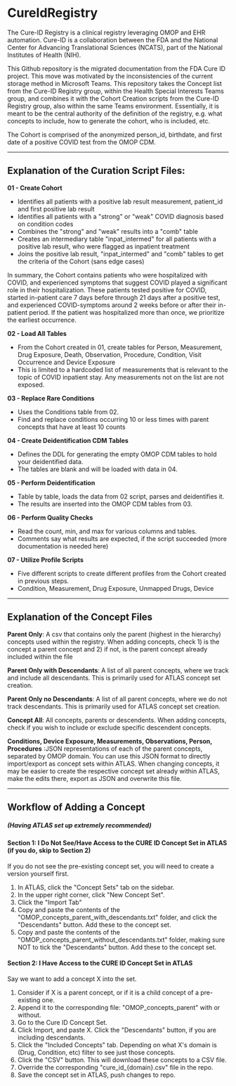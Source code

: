 # CureIdRegistry

The Cure-ID Registry is a clinical registry leveraging OMOP and EHR automation.  Cure-ID is a collaboration between the FDA and the National Center for Advancing Translational Sciences (NCATS), part of the National Institutes of Health (NIH).

This Github repository is the migrated documentation from the FDA Cure ID project. This move was motivated by the inconsistencies of the current storage method in Microsoft Teams. This repository takes the Concept list from the Cure-ID Registry group, within the Health Special Interests Teams group, and combines it with the Cohort Creation scripts from the Cure-ID Registry group, also within the same Teams environment. Essentially, it is meant to be the central authority of the definition of the registry, e.g. what concepts to include, how to generate the cohort, who is included, etc.

The Cohort is comprised of the anonymized person_id, birthdate, and first date of a positive COVID test from the OMOP CDM. 

--------------------------------------------------------------------------------------------------

## Explanation of the Curation Script Files:

**01 - Create Cohort**
- Identifies all patients with a positive lab result measurement, patient_id and first positive lab result
- Identifies all patients with a "strong" or "weak" COVID diagnosis based on condition codes
- Combines the "strong" and "weak" results into a "comb" table
- Creates an intermediary table "inpat_intermed" for all patients with a positive lab result, who were flagged as inpatient treatment
- Joins the positive lab result, "inpat_intermed" and "comb" tables to get the criteria of the Cohort (sans edge cases)

In summary, the Cohort contains patients who were hospitalized with COVID, and experienced symptoms that suggest COVID played a significant role in their hospitalization. These patients tested positive for COVID, started in-patient care 7 days before through 21 days after a positive test, and experienced COVID-symptoms around 2 weeks before or after their in-patient period. If the patient was hospitalized more than once, we prioritize the earliest occurrence. 

**02 - Load All Tables**
- From the Cohort created in 01, create tables for Person, Measurement, Drug Exposure, Death, Observation, Procedure, Condition, Visit Occurrence and Device Exposure
- This is limited to a hardcoded list of measurements that is relevant to the topic of COVID inpatient stay. Any measurements not on the list are not exposed. 

**03 - Replace Rare Conditions**
- Uses the Conditions table from 02.
- Find and replace conditions occurring 10 or less times with parent concepts that have at least 10 counts

**04 - Create Deidentification CDM Tables**
- Defines the DDL for generating the empty OMOP CDM tables to hold your deidentified data.
- The tables are blank and will be loaded with data in 04.

**05 - Perform Deidentification**
- Table by table, loads the data from 02 script, parses and deidentifies it.
- The results are inserted into the OMOP CDM tables from 03.

**06 - Perform Quality Checks**
- Read the count, min, and max for various columns and tables.
- Comments say what results are expected, if the script succeeded (more documentation is needed here)

**07 - Utilize Profile Scripts**
- Five different scripts to create different profiles from the Cohort created in previous steps.
- Condition, Measurement, Drug Exposure, Unmapped Drugs, Device

--------------------------------------------------------------------------------------------------

## Explanation of the Concept Files

**Parent Only**: A csv that contains only the parent (highest in the hierarchy) concepts used within the registry. When adding concepts, check 1) is the concept a parent concept and 2) if not, is the parent concept already included within the file

**Parent Only with Descendants**: A list of all parent concepts, where we track and include all descendants. This is primarily used for ATLAS concept set creation.

**Parent Only no Descendants**: A list of all parent concepts, where we do not track descendants. This is primarily used for ATLAS concept set creation.

**Concept All**: All concepts, parents or descendents. When adding concepts, check if you wish to include or exclude specific descendent concepts.

**Conditions, Device Exposure, Measurements, Observations, Person, Procedures** :JSON representations of each of the parent concepts, separated by OMOP domain. You can use this JSON format to directly import/export as concept sets within ATLAS. When changing concepts, it may be easier to create the respective concept set already within ATLAS, make the edits there, export as JSON and overwrite this file. 

--------------------------------------------------------------------------------------------------

## Workflow of Adding a Concept 
##### (Having ATLAS set up extremely recommended)



#### Section 1: I Do Not See/Have Access to the CURE ID Concept Set in ATLAS (if you do, skip to Section 2)

If you do not see the pre-existing concept set, you will need to create a version yourself first.
1. In ATLAS, click the "Concept Sets" tab on the sidebar.
2. In the upper right corner, click "New Concept Set".
3. Click the "Import Tab"
4. Copy and paste the contents of the "OMOP_concepts_parent_with_descendants.txt" folder, and click the "Descendants" button. Add these to the concept set.
5. Copy and paste the contents of the "OMOP_concepts_parent_without_descendants.txt" folder, making sure NOT to tick the "Descendants" button. Add these to the concept set.

#### Section 2: I Have Access to the CURE ID Concept Set in ATLAS

Say we want to add a concept X into the set. 

1. Consider if X is a parent concept, or if it is a child concept of a pre-existing one.
2. Append it to the corresponding file: "OMOP_concepts_parent" with or without. 
3. Go to the Cure ID Concept Set.
4. Click Import, and paste X. Click the "Descendants" button, if you are including descendants.
5. Click the "Included Concepts" tab. Depending on what X's domain is (Drug, Condition, etc) filter to see just those concepts.
6. Click the "CSV" button. This will download these concepts to a CSV file. 
7. Override the corresponding "cure_id_{domain}.csv" file in the repo.
8. Save the concept set in ATLAS, push changes to repo.
